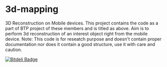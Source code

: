 3d-mapping
==========
3D Reconstruction on Mobile devices.
This project contains the code as a part of BTP project of these members and is titled as above.
Aim is to perform 3d reconstruction of an interest object right from the mobile device.
Note: This code is for reseatch purpose and doesn't contain proper documentation nor does it contain a good structure, use it with care and caution.

[![Bitdeli Badge](https://d2weczhvl823v0.cloudfront.net/vihari/3d-mapping/trend.png)](https://bitdeli.com/free "Bitdeli Badge")

